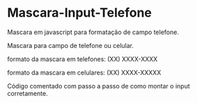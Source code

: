 # Mascara-Input-Telefone
Mascara em javascript para formatação de campo telefone.


Mascara para campo de telefone ou celular.

formato da mascara em telefones: (XX) XXXX-XXXX

formato da mascara em celulares: (XX) XXXX-XXXXX

Código comentado com passo a passo de como montar o input corretamente.
